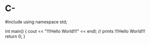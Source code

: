 # C-
#include <iostream>
using namespace std;

int main() {
	cout << "!!!Hello World!!!" << endl; // prints !!!Hello World!!!
	return 0;
}
